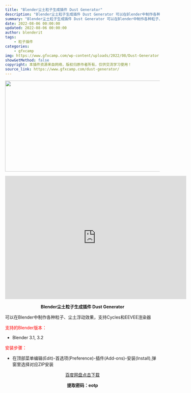 ```yaml
---
title: "Blender尘土粒子生成插件 Dust Generator"
description: "Blender尘土粒子生成插件 Dust Generator 可以在Blender中制作各种粒子、尘土浮动效果，支持Cycles和EEVEE渲染器 支持的Blender版本： Blender 3.1,..."
summary: "Blender尘土粒子生成插件 Dust Generator 可以在Blender中制作各种粒子、尘土浮动效果，支持Cycles和EEVEE渲染器 支持的Blender版本： Blender 3.1,..."
date: 2022-08-06 00:00:00
updated: 2022-08-06 00:00:00
author: blenderit
tags: 
    - 粒子插件
categories:
    - gfxcamp
img: https://www.gfxcamp.com/wp-content/uploads/2022/08/Dust-Generator.jpg
showGetMethod: false
copyright: 本插件资源来自网络，版权归原作者所有，仅供交流学习使用！
source_link: https://www.gfxcamp.com/dust-generator/
---
```

<div><p><img decoding="async" class="aligncenter size-full wp-image-105760" src="https://www.gfxcamp.com/wp-content/uploads/2022/08/Dust-Generator.jpg" data-src="https://www.gfxcamp.com/wp-content/uploads/2022/08/Dust-Generator.jpg" alt="" width="590" height="295" data-srcset="https://www.gfxcamp.com/wp-content/uploads/2022/08/Dust-Generator.jpg 590w, https://www.gfxcamp.com/wp-content/uploads/2022/08/Dust-Generator-150x75.jpg 150w" data-sizes="(max-width: 590px) 100vw, 590px"></p><p style="text-align: center;"><iframe loading="lazy" src="https://player.youku.com/embed/XNTg5MTU3OTgwNA==" width="590" height="400" frameborder="0" allowfullscreen="allowfullscreen" data-mce-fragment="1"></iframe></p><p style="text-align: center;"><strong>Blender尘土粒子生成插件 Dust Generator</strong></p><p>可以在Blender中制作各种粒子、尘土浮动效果，支持Cycles和EEVEE渲染器</p><p style="text-align: left;"><span style="color: #ff0000;">支持的Blender版本：</span></p><ul>
<li style="text-align: left;">Blender 3.1, 3.2</li>
</ul><p style="text-align: left;"><span style="color: #ff0000;">安装步骤：</span></p><ul>
<li>在顶部菜单编辑(Edit)-首选项(Preference)-插件(Add-ons)-安装(Install),弹窗里选择对应ZIP安装</li>
</ul><p style="text-align: center;"><a class="maxbutton-3 maxbutton maxbutton-baidu" target="_blank" rel="noopener" href="https://pan.baidu.com/s/1uZxAqCDmiRtAxtcAZhZB1A?pwd=eotp"><span class="mb-text">百度网盘点击下载</span></a></p><p style="text-align: center;"><strong>提取密码：eotp</strong></p></div>